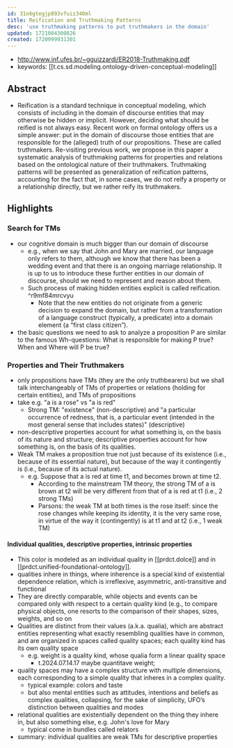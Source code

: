 ```yaml
---
id: 31n6gtegjp893vfuiz340ml
title: Reification and Truthmaking Patterns
desc: 'use truthmaking patterns to put truthmakers in the domain'
updated: 1721004300826
created: 1720999931301
---
```


- http://www.inf.ufes.br/~gguizzardi/ER2018-Truthmaking.pdf
- keywords: [[t.cs.sd.modeling.ontology-driven-conceptual-modeling]]

## Abstract

- Reification is a standard technique in conceptual modeling, which consists of including in the domain of discourse entities that may otherwise be hidden or implicit. However, deciding what should be reified is not always easy. Recent work on formal ontology offers us a simple answer: put in the domain of discourse those entities that are responsible for the (alleged) truth of our propositions. These are called truthmakers. Re-visiting previous work, we propose in this paper a systematic analysis of truthmaking patterns for properties and relations based on the ontological nature of their truthmakers. Truthmaking patterns will be presented as generalization of reification patterns, accounting for the fact that, in some cases, we do not reify a property or a relationship directly, but we rather reify its truthmakers.

## Highlights

### Search for TMs

-  our cognitive domain is much bigger than our domain of discourse
   - e.g., when we say that John and Mary are married, our language only refers to them, although we know that there has been a wedding event and that there is an ongoing marriage relationship. It is up to us to introduce these further entities in our domain of discourse, should we need to represent and reason about them. 
   - Such process of making hidden entities explicit is called reification. ^r9mf84mrcvyu
     - Note that the new entities do not originate from a generic decision to expand the domain, but rather from a transformation of a language construct (typically, a predicate) into a domain element (a “first class citizen”).
 - the basic questions we need to ask to analyze a proposition P are similar to the famous Wh-questions: What is responsible for making P true? When and Where will P be true? 

### Properties and Their Truthmakers

-  only propositions have TMs (they are the only truthbearers) but we shall talk interchangeably of TMs of properties or relations (holding for certain entities), and TMs of propositions
-  take e.g. "a is a rose" vs "a is red"
   -  Strong TM: "existence" (non-descriptive) and "a particular occurrence of redness, that is, a particular event (intended in the most general sense that includes states)" (descriptive)
- non-descriptive properties account for
what something is, on the basis of its nature and structure; descriptive properties
account for how something is, on the basis of its qualities.
- Weak TM makes a proposition true not just because of its existence (i.e., because of its essential nature), but because of the way it contingently is (i.e., because of its actual nature).
  - e.g. Suppose that a is red at time t1, and becomes brown at time t2. 
    - According to the mainstream TM theory, the strong TM of a is brown at t2 will be very different from that of a is red at t1 (i.e., 2 strong TMs)
    - Parsons: the weak TM at both times is the rose itself: since the rose changes while keeping its identity, it is the very same rose, in virtue of the way it (contingently) is at t1 and at t2 (i.e., 1 weak TM)

#### Individual qualities, descriptive properties, intrinsic properties

- This color is modeled as an individual quality in [[prdct.dolce]] and in [[prdct.unified-foundational-ontology]].
- qualities inhere in things, where inherence is a special kind of existential dependence relation, which is irreflexive, asymmetric, anti-transitive and functional
- They are directly comparable, while objects and events can be compared only with respect to a certain quality kind (e.g., to compare physical objects, one resorts to the comparison of their shapes, sizes, weights, and so on
-  Qualities are distinct from their values (a.k.a. qualia), which are abstract entities representing what exactly resembling qualities have in common, and are organized in spaces called quality spaces; each quality kind has its own quality space
   -  e.g. weight is a quality kind, whose qualia form a linear quality space
      -  t.2024.07.14.17 maybe quantitave weight; 
-  quality spaces may have a complex structure with multiple dimensions, each corresponding to a simple quality that inheres in a complex quality.
   -  typical example:  colors and taste
   -  but also mental entities such as attitudes, intentions and beliefs as complex qualities, collapsing, for the sake of simplicity, UFO’s distinction between qualities and modes
-  relational qualities are existentially dependent on the thing they inhere in, but also something else, e.g. John's love for Mary
   -  typical come in bundles called relators
-  summary: individual qualities are weak TMs for descriptive properties